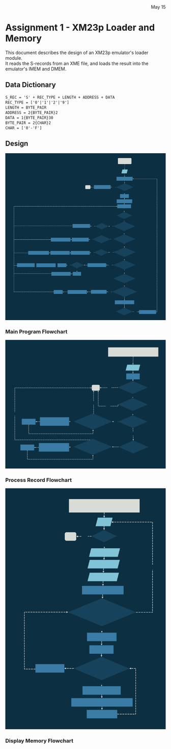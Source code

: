 <div style="text-align: right;">May 15</div>

# Assignment 1 - XM23p Loader and Memory

This document describes the design of an XM23p emulator's loader module.\
It reads the S-records from an XME file, and loads the result into the emulator's IMEM and DMEM.

## Data Dictionary
```
S_REC = 'S' + REC_TYPE + LENGTH + ADDRESS + DATA
REC_TYPE = ['0'|'1'|'2'|'9']
LENGTH = BYTE_PAIR
ADDRESS = 2{BYTE_PAIR}2
DATA = 1{BYTE_PAIR}30
BYTE_PAIR = 2{CHAR}2
CHAR = ['0'-'F']
```
## Design ##

![](main.svg)
### Main Program Flowchart ###

![](process_record.svg)
### Process Record Flowchart ###

![](display_memory.svg)
### Display Memory Flowchart ###